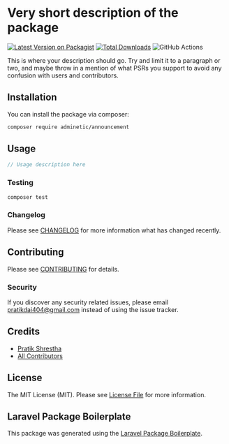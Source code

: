 # Very short description of the package

[![Latest Version on Packagist](https://img.shields.io/packagist/v/adminetic/announcement.svg?style=flat-square)](https://packagist.org/packages/adminetic/announcement)
[![Total Downloads](https://img.shields.io/packagist/dt/adminetic/announcement.svg?style=flat-square)](https://packagist.org/packages/adminetic/announcement)
![GitHub Actions](https://github.com/adminetic/announcement/actions/workflows/main.yml/badge.svg)

This is where your description should go. Try and limit it to a paragraph or two, and maybe throw in a mention of what PSRs you support to avoid any confusion with users and contributors.

## Installation

You can install the package via composer:

```bash
composer require adminetic/announcement
```

## Usage

```php
// Usage description here
```

### Testing

```bash
composer test
```

### Changelog

Please see [CHANGELOG](CHANGELOG.md) for more information what has changed recently.

## Contributing

Please see [CONTRIBUTING](CONTRIBUTING.md) for details.

### Security

If you discover any security related issues, please email pratikdai404@gmail.com instead of using the issue tracker.

## Credits

-   [Pratik Shrestha](https://github.com/adminetic)
-   [All Contributors](../../contributors)

## License

The MIT License (MIT). Please see [License File](LICENSE.md) for more information.

## Laravel Package Boilerplate

This package was generated using the [Laravel Package Boilerplate](https://laravelpackageboilerplate.com).
